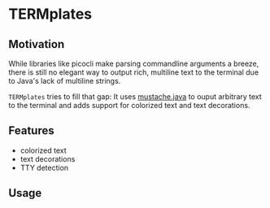 # TERMplates

## Motivation

While libraries like picocli make parsing commandline arguments a breeze, there is still no elegant way to output rich, multiline text to the terminal due to Java's lack of multiline strings.

`TERMplates` tries to fill that gap: It uses [mustache.java](https://github.com/spullara/mustache.java) to ouput arbitrary text to the terminal and adds support for colorized text and text decorations.

## Features

* colorized text
* text decorations
* TTY detection

## Usage
